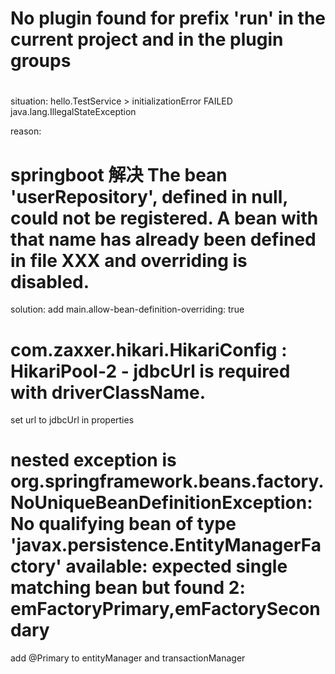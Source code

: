 # No plugin found for prefix 'run' in the current project and in the plugin groups


# 
situation:
hello.TestService > initializationError FAILED
 java.lang.IllegalStateException

reason: 

# springboot 解决 The bean 'userRepository', defined in null, could not be registered. A bean with that name has already been defined in file XXX and overriding is disabled.
solution:  add main.allow-bean-definition-overriding: true

# com.zaxxer.hikari.HikariConfig : HikariPool-2 - jdbcUrl is required with driverClassName.
set url to jdbcUrl in properties

# nested exception is org.springframework.beans.factory.NoUniqueBeanDefinitionException: No qualifying bean of type 'javax.persistence.EntityManagerFactory' available: expected single matching bean but found 2: emFactoryPrimary,emFactorySecondary
add @Primary to entityManager and transactionManager





